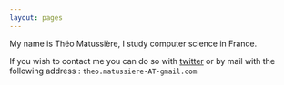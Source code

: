 ```yaml
---
layout: pages
---
```


My name is Théo Matussière, I study computer science in France.  

If you wish to contact me you can do so with [twitter](https://twitter.com/theo_mtsr) or by mail with the following address : `theo.matussiere-AT-gmail.com`